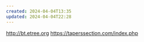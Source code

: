 ```yaml
---
created: 2024-04-04T13:35
updated: 2024-04-04T22:28
---
```

http://bt.etree.org
https://taperssection.com/index.php
